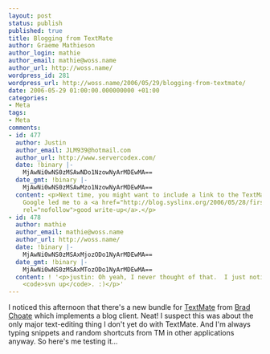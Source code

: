 ```yaml
---
layout: post
status: publish
published: true
title: Blogging from TextMate
author: Graeme Mathieson
author_login: mathie
author_email: mathie@woss.name
author_url: http://woss.name/
wordpress_id: 281
wordpress_url: http://woss.name/2006/05/29/blogging-from-textmate/
date: 2006-05-29 01:00:00.000000000 +01:00
categories:
- Meta
tags:
- Meta
comments:
- id: 477
  author: Justin
  author_email: JLM939@hotmail.com
  author_url: http://www.servercodex.com/
  date: !binary |-
    MjAwNi0wNS0zMSAwNDo1NzowNyArMDEwMA==
  date_gmt: !binary |-
    MjAwNi0wNS0zMSAwMzo1NzowNyArMDEwMA==
  content: <p>Next time, you might want to include a link to the TextMate bundle itself.
    Google led me to a <a href="http://blog.syslinx.org/2006/05/28/first-texmate-entry/"
    rel="nofollow">good write-up</a>.</p>
- id: 478
  author: mathie
  author_email: mathie@woss.name
  author_url: http://woss.name/
  date: !binary |-
    MjAwNi0wNS0zMSAxMjozODo1NyArMDEwMA==
  date_gmt: !binary |-
    MjAwNi0wNS0zMSAxMTozODo1NyArMDEwMA==
  content: ! '<p>justin: Oh yeah, I never thought of that.  I just noticed it from
    <code>svn up</code>. :)</p>'
---
```

I noticed this afternoon that there's a new bundle for [TextMate](http://www.macromates.com/) from [Brad Choate](http://www.bradchoate.com/) which implements a blog client.  Neat!  I suspect this was about the only major text-editing thing I don't yet do with TextMate.  And I'm always typing snippets and random shortcuts from TM in other applications anyway.  So here's me testing it...
